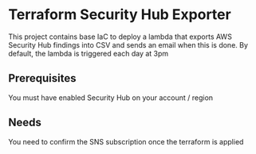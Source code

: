 # Terraform Security Hub Exporter

This project contains base IaC to deploy a lambda that exports AWS Security Hub findings into CSV and sends an email when this is done. By default, the lambda is triggered each day at 3pm

## Prerequisites
You must have enabled Security Hub on your account / region

## Needs
You need to confirm the SNS subscription once the terraform is applied
